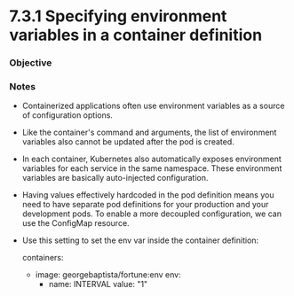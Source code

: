 # 7.3.1 Specifying environment variables in a container definition

### Objective

### Notes
* Containerized applications often use environment variables as a source of configuration options.

* Like the container's command and arguments, the list of environment variables also cannot be updated after the pod is created.

* In each container, Kubernetes also automatically exposes environment variables for each service in the same namespace. These environment variables are basically auto-injected configuration.

* Having values effectively hardcoded in the pod definition means you need to have separate pod definitions for your production and your development pods. To enable a more decoupled configuration, we can use the ConfigMap resource.

* Use this setting to set the env var inside the container definition:

  containers:
  - image: georgebaptista/fortune:env
    env:
    - name: INTERVAL
      value: "1"


